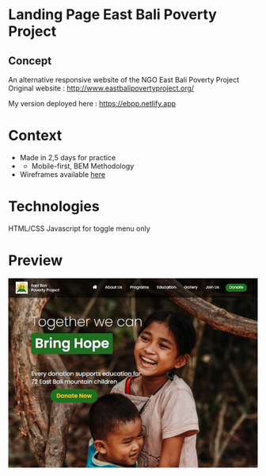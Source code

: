 # Landing Page East Bali Poverty Project

## Concept
An alternative responsive website of the NGO East Bali Poverty Project
Original website : http://www.eastbalipovertyproject.org/

My version deployed here : https://ebpp.netlify.app

# Context
* Made in 2,5 days for practice
* * Mobile-first, BEM Methodology
* Wireframes available [here](https://whimsical.com/ebpp-Xqt8cjmcwYrKjsxFxnKew5)

# Technologies
HTML/CSS
Javascript for toggle menu only

# Preview
![ebpp](https://github.com/kamilduvert/ebpp/blob/master/Capture.PNG)

